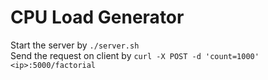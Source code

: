# CPU Load Generator

Start the server by `./server.sh`  
Send the request on client by `curl -X POST -d 'count=1000' <ip>:5000/factorial`
